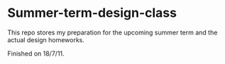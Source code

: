 # Summer-term-design-class
This repo stores my preparation for the upcoming summer term and the actual design homeworks.

Finished on 18/7/11.
